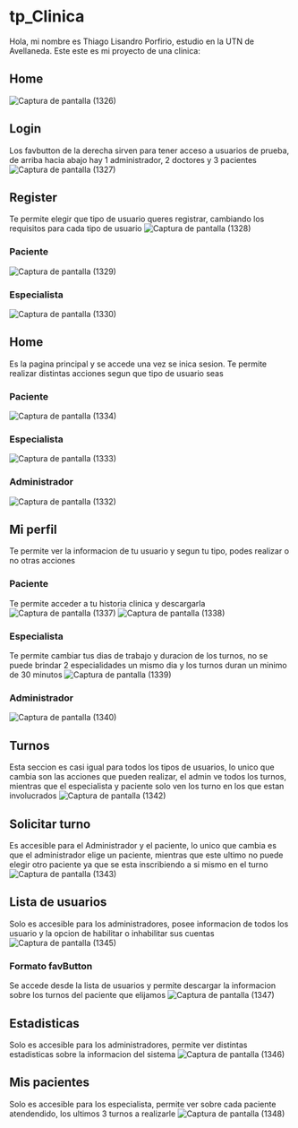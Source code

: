 # tp_Clinica
Hola, mi nombre es Thiago Lisandro Porfirio, estudio en la UTN de Avellaneda. Este este es mi proyecto de una clinica:

## Home
![Captura de pantalla (1326)](https://github.com/ThiagoPorfirio2003/tp_Clinica/assets/98666301/b9c198e1-f37b-40c4-9eab-2afb7e6c8633)

## Login
Los favbutton de la derecha sirven para tener acceso a usuarios de prueba, de arriba hacia abajo hay 1 administrador, 2 doctores y 3 pacientes
![Captura de pantalla (1327)](https://github.com/ThiagoPorfirio2003/tp_Clinica/assets/98666301/d41bdb97-3567-4344-9b74-3f1e8666cf6b)

## Register
Te permite elegir que tipo de usuario queres registrar, cambiando los requisitos para cada tipo de usuario
![Captura de pantalla (1328)](https://github.com/ThiagoPorfirio2003/tp_Clinica/assets/98666301/ef96d0eb-083b-4336-87c3-b6d6adc8a523)

### Paciente
![Captura de pantalla (1329)](https://github.com/ThiagoPorfirio2003/tp_Clinica/assets/98666301/b4ac4a33-5368-4fc3-97f1-6470fbfc7c34)

### Especialista
![Captura de pantalla (1330)](https://github.com/ThiagoPorfirio2003/tp_Clinica/assets/98666301/d2f6c6af-5c25-40e5-99cf-47cf1028b631)

## Home
Es la pagina principal y se accede una vez se inica sesion. Te permite realizar distintas acciones segun que tipo de usuario seas

### Paciente
![Captura de pantalla (1334)](https://github.com/ThiagoPorfirio2003/tp_Clinica/assets/98666301/1030d264-aaec-4fc0-a5de-c2a2b592a0f4)
### Especialista
![Captura de pantalla (1333)](https://github.com/ThiagoPorfirio2003/tp_Clinica/assets/98666301/e43025c8-39f0-40e8-bc20-7de813f7ab16)
### Administrador
![Captura de pantalla (1332)](https://github.com/ThiagoPorfirio2003/tp_Clinica/assets/98666301/ff281da9-e21a-4d43-bb7a-01aef0f9be78)

## Mi perfil
Te permite ver la informacion de tu usuario y segun tu tipo, podes realizar o no otras acciones

### Paciente
Te permite acceder a tu historia clinica y descargarla
![Captura de pantalla (1337)](https://github.com/ThiagoPorfirio2003/tp_Clinica/assets/98666301/e426e80c-03b8-49d2-b873-76a11603b608)
![Captura de pantalla (1338)](https://github.com/ThiagoPorfirio2003/tp_Clinica/assets/98666301/a9313396-beee-447c-ab62-8966305b7de1)

### Especialista
Te permite cambiar tus dias de trabajo y duracion de los turnos, no se puede brindar 2 especialidades un mismo dia y los turnos duran un minimo de 30 minutos
![Captura de pantalla (1339)](https://github.com/ThiagoPorfirio2003/tp_Clinica/assets/98666301/c841a0e9-e098-4eb7-9a44-5d2fe2234084)

### Administrador
![Captura de pantalla (1340)](https://github.com/ThiagoPorfirio2003/tp_Clinica/assets/98666301/b1217d67-bc23-41f8-aecf-3c7cc2a3f341)

## Turnos
Esta seccion es casi igual para todos los tipos de usuarios, lo unico que cambia son las acciones que pueden realizar, el admin ve todos los turnos, mientras que el especialista y paciente solo ven los turno en los que estan involucrados
![Captura de pantalla (1342)](https://github.com/ThiagoPorfirio2003/tp_Clinica/assets/98666301/70cb07b3-dba2-49a3-9180-f32c20ef9f02)

## Solicitar turno
Es accesible para el Administrador y el paciente, lo unico que cambia es que el administrador elige un paciente, mientras que este ultimo no puede elegir otro paciente ya que se esta inscribiendo a si mismo en el turno
![Captura de pantalla (1343)](https://github.com/ThiagoPorfirio2003/tp_Clinica/assets/98666301/d7e24cf9-c663-441d-a2cb-a13fecb0b7f8)

## Lista de usuarios
Solo es accesible para los administradores, posee informacion de todos los usuario y la opcion de habilitar o inhabilitar sus cuentas
![Captura de pantalla (1345)](https://github.com/ThiagoPorfirio2003/tp_Clinica/assets/98666301/80b6bfa2-265d-40b8-b08b-dbe5ac5fb7d9)

### Formato favButton
Se accede desde la lista de usuarios y permite descargar la informacion sobre los turnos del paciente que elijamos
![Captura de pantalla (1347)](https://github.com/ThiagoPorfirio2003/tp_Clinica/assets/98666301/870e3d7a-d689-45bb-851a-70348c7de9b0)

## Estadisticas
Solo es accesible para los administradores, permite ver distintas estadisticas sobre la informacion del sistema
![Captura de pantalla (1346)](https://github.com/ThiagoPorfirio2003/tp_Clinica/assets/98666301/2b61954e-2ca7-4df0-a414-acabe28024ab)

## Mis pacientes
Solo es accesible para los especialista, permite ver sobre cada paciente atendendido, los ultimos 3 turnos a realizarle 
![Captura de pantalla (1348)](https://github.com/ThiagoPorfirio2003/tp_Clinica/assets/98666301/88e4f362-be7d-43be-a423-edb2645cb3de)

